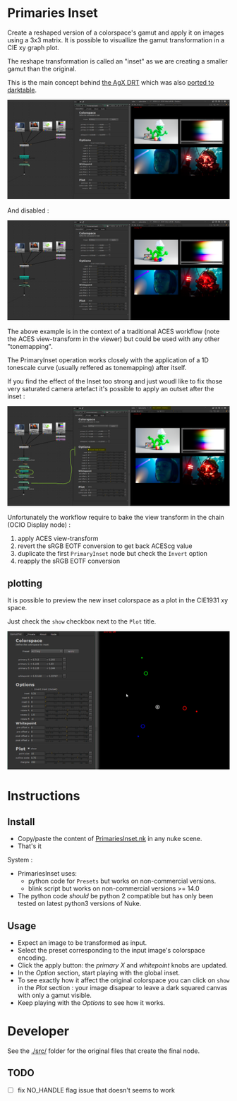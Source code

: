 # Primaries Inset

Create a reshaped version of a colorspace's gamut and apply it on images using
a 3x3 matrix. It is possible to visuallize the gamut transformation in a 
CIE xy graph plot.

The reshape transformation is called an "inset" as we are creating a smaller
gamut than the original.

This is the main concept behind [the AgX DRT](https://github.com/MrLixm/AgXc) which
was also [ported to darktable](https://github.com/darktable-org/darktable/pull/15104).

![nuke screenshot with PrimariesInset enable](doc/img/demo-inset-on.png)

And disabled :

![nuke screenshot with PrimariesInset disabled](doc/img/demo-inset-off.png)

The above example is in the context of a traditional ACES workflow (note the
ACES view-transform in the viewer) but could be used with any other "tonemapping".

The PrimaryInset operation works closely with the application of a 1D tonescale curve
(usually reffered as tonemapping) after itself.

If you find the effect of the Inset too strong and just woudl like to fix those
very saturated camera artefact it's possible to apply an outset after the inset :

![nuke screenshot of the outset workflow](doc/img/demo-outset.png)

Unfortunately the workflow require to bake the view transform in the chain
(OCIO Display node) :
1. apply ACES view-transform
2. revert the sRGB EOTF conversion to get back ACEScg value 
3. duplicate the first `PrimaryInset` node but check the `Invert` option
4. reapply the sRGB EOTF conversion

## plotting

It is possible to preview the new inset colorspace as a plot in the CIE1931 xy space.

Just check the `show` checkbox next to the `Plot` title.

![nuke gif of the plot being edited interactively](doc/img/demo-plot.gif)

# Instructions

## Install

- Copy/paste the content of [PrimariesInset.nk](PrimariesInset.nk) in any nuke
scene.
- That's it

System :
- PrimariesInset uses:
  - python code for `Presets` but works on non-commercial versions.
  - blink script but works on non-commercial versions >= 14.0
- The python code _should_ be python 2 compatible but has only been tested on latest
python3 versions of Nuke.

## Usage

- Expect an image to be transformed as input.
- Select the preset corresponding to the input image's colorspace encoding.
- Click the apply button: the _primary X_ and _whitepoint_ knobs are updated.
- In the _Option_ section, start playing with the global inset.
- To see exactly how it affect the original colorspace you can click on `show` 
in the _Plot_ section : your image disapear to leave a dark squared canvas with
only a gamut visible.
- Keep playing with the _Options_ to see how it works.

# Developer

See the [./src/](./src) folder for the original files that create the final node.

## TODO

- [ ] fix NO_HANDLE flag issue that doesn't seems to work
